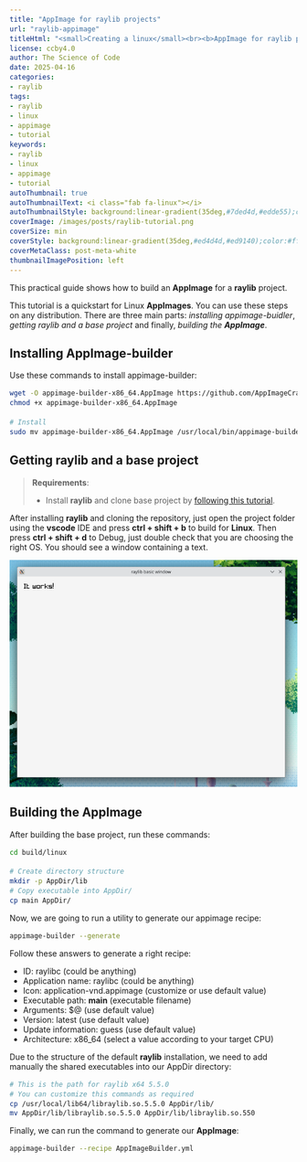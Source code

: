```yaml
---
title: "AppImage for raylib projects"
url: "raylib-appimage"
titleHtml: "<small>Creating a linux</small><br><b>AppImage for raylib projects</b>"
license: ccby4.0
author: The Science of Code
date: 2025-04-16
categories:
- raylib
tags:
- raylib
- linux
- appimage
- tutorial
keywords:
- raylib
- linux
- appimage
- tutorial
autoThumbnail: true
autoThumbnailText: <i class="fab fa-linux"></i>
autoThumbnailStyle: background:linear-gradient(35deg,#7ded4d,#edde55);color:#000;
coverImage: /images/posts/raylib-tutorial.png
coverSize: min
coverStyle: background:linear-gradient(35deg,#ed4d4d,#ed9140);color:#fff
coverMetaClass: post-meta-white
thumbnailImagePosition: left
---
```


This practical guide shows how to build an **AppImage** for a **raylib** project.
<!--more-->

This tutorial is a quickstart for Linux **AppImages**. You can use these steps on any distribution. There are three main parts: *installing appimage-buidler*, *getting raylib and a base project* and finally, *building the **AppImage***. 


## Installing AppImage-builder

Use these commands to install appimage-builder:

```sh
wget -O appimage-builder-x86_64.AppImage https://github.com/AppImageCrafters/appimage-builder/releases/download/v1.1.0/appimage-builder-1.1.0-x86_64.AppImage
chmod +x appimage-builder-x86_64.AppImage

# Install
sudo mv appimage-builder-x86_64.AppImage /usr/local/bin/appimage-builder
```

## Getting raylib and a base project

> **Requirements**:
> * Install **raylib** and clone base project by [following this tutorial](/raylib-vscode-c-cpp-debug).

After installing **raylib** and cloning the repository, just open the project folder using the **vscode** IDE and press **ctrl + shift + b** to build for **Linux**. Then press **ctrl + shift + d** to Debug, just double check that you are choosing the right OS. You should see a window containing a text.

![raylib tutorial vscode linux windows mac debug](/images/posts/raylib_tutorial.png)

## Building the AppImage

After building the base project, run these commands:

```sh
cd build/linux

# Create directory structure
mkdir -p AppDir/lib
# Copy executable into AppDir/
cp main AppDir/
```

Now, we are going to run a utility to generate our appimage recipe:

```sh
appimage-builder --generate
```

Follow these answers to generate a right recipe:

* ID: raylibc (could be anything)
* Application name: raylibc (could be anything)
* Icon: application-vnd.appimage (customize or use default value)
* Executable path: **main** (executable filename)
* Arguments: $@ (use default value)
* Version: latest (use default value)
* Update information: guess (use default value)
* Architecture: x86_64 (select a value according to your target CPU)

Due to the structure of the default **raylib** installation, we need to add manually the shared executables into our AppDir directory:

```sh
# This is the path for raylib x64 5.5.0
# You can customize this commands as required
cp /usr/local/lib64/libraylib.so.5.5.0 AppDir/lib/
mv AppDir/lib/libraylib.so.5.5.0 AppDir/lib/libraylib.so.550
```

Finally, we can run the command to generate our **AppImage**:

```sh
appimage-builder --recipe AppImageBuilder.yml
```